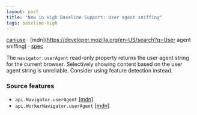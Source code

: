 ```yaml
---
layout: post
title: "New in High Baseline Support: User agent sniffing"
tags: baseline-high
---
```


[caniuse](https://caniuse.com/?search=user-agent-sniffing) · [mdn](https://developer.mozilla.org/en-US/search?q=User agent sniffing) · [spec](https://html.spec.whatwg.org/multipage/system-state.html#the-navigator-object)

The `navigator.userAgent` read-only property returns the user agent string for the current browser. Selectively showing content based on the user agent string is unreliable. Consider using feature detection instead.

### Source features

- ``api.Navigator.userAgent`` [[mdn]](https://developer.mozilla.org/en-US/search?q=api.Navigator.userAgent)
- ``api.WorkerNavigator.userAgent`` [[mdn]](https://developer.mozilla.org/en-US/search?q=api.WorkerNavigator.userAgent)
